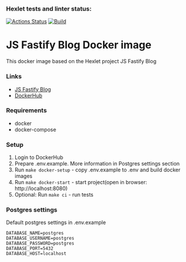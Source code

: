 ### Hexlet tests and linter status:
[![Actions Status](https://github.com/ArtemTrepalin/devops-for-programmers-project-lvl1/workflows/hexlet-check/badge.svg)](https://github.com/ArtemTrepalin/devops-for-programmers-project-lvl1/actions)
[![Build](https://github.com/ArtemTrepalin/devops-for-programmers-project-lvl1/workflows/push/badge.svg)](https://github.com/ArtemTrepalin/devops-for-programmers-project-lvl1/actions)

# JS Fastify Blog Docker image
This docker image based on the Hexlet project JS Fastify Blog

### Links
* [JS Fastify Blog](https://github.com/hexlet-components/js-fastify-blog)
* [DockerHub](https://hub.docker.com/r/trep1337/devops-for-programmers-project-lvl1)

### Requirements

* docker
* docker-compose

### Setup
1. Login to DockerHub
2. Prepare .env.example. More information in Postgres settings section
3. Run `make docker-setup` - copy .env.example to .env and build docker images
4. Run `make docker-start` - start project(open in browser: http://localhost:8080)
5. Optional: Run `make ci` - run tests

### Postgres settings
Default postgres settings in .env.example 

```dotenv
DATABASE_NAME=postgres
DATABASE_USERNAME=postgres
DATABASE_PASSWORD=postgres
DATABASE_PORT=5432
DATABASE_HOST=localhost
```
